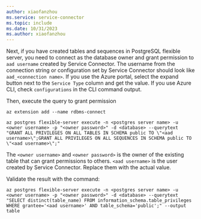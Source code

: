 ```yaml
---
author: xiaofanzhou
ms.service: service-connector
ms.topic: include
ms.date: 10/31/2023
ms.author: xiaofanzhou
---
```


Next, if you have created tables and sequences in PostgreSQL flexible server, you need to connect as the database owner and grant permission to `aad username` created by Service Connector. The username from the connection string or configuration set by Service Connector should look like `aad_<connection name>`. If you use the Azure portal, select the expand button next to the `Service Type` column and get the value. If you use Azure CLI, check `configurations` in the CLI command output.

Then, execute the query to grant permission

```azure-cli
az extension add --name rdbms-connect

az postgres flexible-server execute -n <postgres server name> -u <owner username> -p "<owner password>" -d <database> --querytext "GRANT ALL PRIVILEGES ON ALL TABLES IN SCHEMA public TO \"<aad username>\";GRANT ALL PRIVILEGES ON ALL SEQUENCES IN SCHEMA public TO \"<aad username>\";"
```

The `<owner username>` and `<owner password>` is the owner of the existing table that can grant permissions to others. `<aad username>` is the user created by Service Connector. Replace them with the actual value.

Validate the result with the command:

```azure-cli
az postgres flexible-server execute -n <postgres server name> -u <owner username> -p "<owner password>" -d <database> --querytext "SELECT distinct(table_name) FROM information_schema.table_privileges WHERE grantee='<aad username>' AND table_schema='public';" --output table
```
